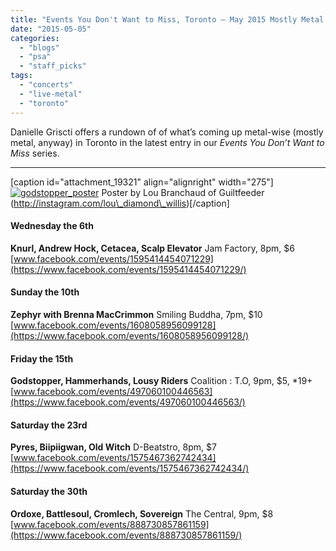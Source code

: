 ```yaml
---
title: "Events You Don't Want to Miss, Toronto – May 2015 Mostly Metal edition"
date: "2015-05-05"
categories: 
  - "blogs"
  - "psa"
  - "staff_picks"
tags: 
  - "concerts"
  - "live-metal"
  - "toronto"
---
```


Danielle Griscti offers a rundown of of what’s coming up metal-wise (mostly metal, anyway) in Toronto in the latest entry in our _Events You Don’t Want to Miss_ series.

* * *

\[caption id="attachment\_19321" align="alignright" width="275"\][![godstopper_poster](https://hellbound.ca/wp-content/uploads/2015/05/godstopper_poster-194x300.jpg)](https://hellbound.ca/wp-content/uploads/2015/05/godstopper_poster.jpg) Poster by Lou Branchaud of Guiltfeeder (http://instagram.com/lou\_diamond\_willis)\[/caption\]

#### Wednesday the 6th

**Knurl, Andrew Hock, Cetacea, Scalp Elevator** Jam Factory, 8pm, $6 [www.facebook.com/events/1595414454071229](https://www.facebook.com/events/1595414454071229/)

#### Sunday the 10th

**Zephyr with Brenna MacCrimmon** Smiling Buddha, 7pm, $10 [www.facebook.com/events/1608058956099128](https://www.facebook.com/events/1608058956099128/)

#### Friday the 15th

**Godstopper, Hammerhands, Lousy Riders** Coalition : T.O, 9pm, $5, \*19+ [www.facebook.com/events/497060100446563](https://www.facebook.com/events/497060100446563/)

#### Saturday the 23rd

**Pyres, Biipiigwan, Old Witch** D-Beatstro, 8pm, $7 [www.facebook.com/events/1575467362742434](https://www.facebook.com/events/1575467362742434/)

#### Saturday the 30th

**Ordoxe, Battlesoul, Cromlech, Sovereign** The Central, 9pm, $8 [www.facebook.com/events/888730857861159](https://www.facebook.com/events/888730857861159/)
